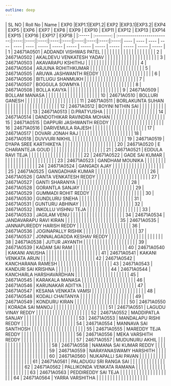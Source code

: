```yaml
---
outline: deep
---
```



| SL NO | Roll No    | Name                       | EXP0 |EXP1.1|EXP1.2| EXP2 |EXP3.1|EXP3.2| EXP4 | EXP5 | EXP6 | EXP7 | EXP8 | EXP9 | EXP10 | EXP11 | EXP12 | EXP13 | EXP14 | EXP15 | EXP16 | EXP17 | EXP18 |
|:----- | :--------: | :-------------------------:|:----:|:----:|:----:|:----:|:----:|:----:|:----:|:----:|:----:| ---- | ---- | ---- | ---- | ---- | ---- | ----- | ----- | ----- | ----- | ----- | ----- | ----- | ----- | ----- |
| 1     | 24671A0501 | ADDANDI VISHWAS PATEL      |      |      |      |      |      |      |      |      |      |       |       |       |       |       |       |       |       |       |
| 2     | 24671A0502 | AKALDEVU VENKATESH YADAV   |      |      |      |      |      |      |      |      |      |       |       |       |       |       |       |       |       |       |
| 3     | 24671A0503 | AKAVARAPU KSHITHIJ         |      |      |      |      |      |      |      |      |      |       |       |       |       |       |       |       |       |       |
| 4     | 24671A0504 | ARJUNA ROHITHKUMAR         |      |      |      |      |      |      |      |      |      |       |       |       |       |       |       |       |       |       |
| 5     | 24671A0505 | ARUWA JASHWANTH REDDY      |      |      |      |      |      |      |      |      |      |       |       |       |       |       |       |       |       |       |
| 6     | 24671A0506 | BITLUGU SHANMUKH           |      |      |      |      |      |      |      |      |      |       |       |       |       |       |       |       |       |       |
| 7     | 24671A0507 | BOGGULA SOWMYA             |      |      |      |      |      |      |      |      |      |       |       |       |       |       |       |       |       |       |
| 8     | 24671A0508 | BOLLA KAVYA                |      |      |      |      |      |      |      |      |      |       |       |       |       |       |       |       |       |       |
| 9     | 24671A0509 | BOLLAM MANASA              |      |      |      |      |      |      |      |      |      |       |       |       |       |       |       |       |       |       |
| 10    | 24671A0510 | BOLLURI GANESH             |      |      |      |      |      |      |      |      |      |       |       |       |       |       |       |       |       |       |
| 11    | 24671A0511 | BORLAKUNTA SUHAN           |      |      |      |      |      |      |      |      |      |       |       |       |       |       |       |       |       |       |
| 12    | 24671A0512 | BOYINI NITHIN SAI          |      |      |      |      |      |      |      |      |      |       |       |       |       |       |       |       |       |       |
| 13    | 24671A0513 | D.PRATYUSHA                |      |      |      |      |      |      |      |      |      |       |       |       |       |       |       |       |       |       |
| 14    | 24671A0514 | DANDOTHIKAR RAVINDRA MOHAN |      |      |      |      |      |      |      |      |      |       |       |       |       |       |       |       |       |       |
| 15    | 24671A0515 | DAPPURI JASHWANTH REDDY    |      |      |      |      |      |      |      |      |      |       |       |       |       |       |       |       |       |       |
| 16    | 24671A0516 | DARIVEMULA RAJESH          |      |      |      |      |      |      |      |      |      |       |       |       |       |       |       |       |       |       |
| 17    | 24671A0517 | DOVARI JONAH RAJ           |      |      |      |      |      |      |      |      |      |       |       |       |       |       |       |       |       |       |
| 18    | 24671A0518 | DUVVURI NIKHIL             |      |      |      |      |      |      |      |      |      |       |       |       |       |       |       |       |       |       |
| 19    | 24671A0519 | DYAPA SREE KARTHIKEYA      |      |      |      |      |      |      |      |      |      |       |       |       |       |       |       |       |       |       |
| 20    | 24671A0520 | E CHARANTEJA GOUD          |      |      |      |      |      |      |      |      |      |       |       |       |       |       |       |       |       |       |
| 21    | 24671A0521 | EDDULA RAVI TEJA           |      |      |      |      |      |      |      |      |      |       |       |       |       |       |       |       |       |       |
| 22    | 24671A0522 | GADE SAI KUMAR             |      |      |      |      |      |      |      |      |      |       |       |       |       |       |       |       |       |       |
| 23    | 24671A0523 | GANDHAM MOUNIKA            |      |      |      |      |      |      |      |      |      |       |       |       |       |       |       |       |       |       |
| 24    | 24671A0524 | GANGADI AJAY               |      |      |      |      |      |      |      |      |      |       |       |       |       |       |       |       |       |       |
| 25    | 24671A0525 | GANGADHAR KUMAR            |      |      |      |      |      |      |      |      |      |       |       |       |       |       |       |       |       |       |
| 26    | 24671A0526 | GANTA VENKATESH REDDY      |      |      |      |      |      |      |      |      |      |       |       |       |       |       |       |       |       |       |
| 27    | 24671A0527 | GANTI SHARANYA             |      |      |      |      |      |      |      |      |      |       |       |       |       |       |       |       |       |       |
| 28    | 24671A0528 | GORANTLA SANJAY            |      |      |      |      |      |      |      |      |      |       |       |       |       |       |       |       |       |       |
| 29    | 24671A0529 | GUMMADI ROHIT REDDY        |      |      |      |      |      |      |      |      |      |       |       |       |       |       |       |       |       |       |
| 30    | 24671A0530 | GUNDLURU SNEHA             |      |      |      |      |      |      |      |      |      |       |       |       |       |       |       |       |       |       |
| 31    | 24671A0531 | GUNTURU ABHINAY            |      |      |      |      |      |      |      |      |      |       |       |       |       |       |       |       |       |       |
| 32    | 24671A0532 | INKOLLU VISHNU TEJA        |      |      |      |      |      |      |      |      |      |       |       |       |       |       |       |       |       |       |
| 33    | 24671A0533 | JAGILAM VENU               |      |      |      |      |      |      |      |      |      |       |       |       |       |       |       |       |       |       |
| 34    | 24671A0534 | JANDAVARAPU RAVI KIRAN     |      |      |      |      |      |      |      |      |      |       |       |       |       |       |       |       |       |       |
| 35    | 24671A0535 | JANNAPUREDDY HARISH REDDY  |      |      |      |      |      |      |      |      |      |       |       |       |       |       |       |       |       |       |
| 36    | 24671A0536 | JOGINAPALLY RISHIK         |      |      |      |      |      |      |      |      |      |       |       |       |       |       |       |       |       |       |
| 37    | 24671A0537 | JONNALAGADDA KESHAV REDDY  |      |      |      |      |      |      |      |      |      |       |       |       |       |       |       |       |       |       |
| 38    | 24671A0538 | JUTUR JAYANTH              |      |      |      |      |      |      |      |      |      |       |       |       |       |       |       |       |       |       |
| 39    | 24671A0539 | KADAM SAI RAM              |      |      |      |      |      |      |      |      |      |       |       |       |       |       |       |       |       |       |
| 40    | 24671A0540 | KAKANI ANUSHA              |      |      |      |      |      |      |      |      |      |       |       |       |       |       |       |       |       |       |
| 41    | 24671A0541 | KAKANI VENKATA ARUN        |      |      |      |      |      |      |      |      |      |       |       |       |       |       |       |       |       |       |
| 42    | 24671A0542 | KANCHARANA RAMESH          |      |      |      |      |      |      |      |      |      |       |       |       |       |       |       |       |       |       |
| 43    | 24671A0543 | KANDURI SAI KRISHNA        |      |      |      |      |      |      |      |      |      |       |       |       |       |       |       |       |       |       |
| 44    | 24671A0544 | KANCHARLA HARSHAVARDHAN    |      |      |      |      |      |      |      |      |      |       |       |       |       |       |       |       |       |       |
| 45    | 24671A0545 | KARAKALA MANASA            |      |      |      |      |      |      |      |      |      |       |       |       |       |       |       |       |       |       |
| 46    | 24671A0546 | KARUNAKAR ADITYA           |      |      |      |      |      |      |      |      |      |       |       |       |       |       |       |       |       |       |
| 47    | 24671A0547 | KESANA VENKATA VAMSI       |      |      |      |      |      |      |      |      |      |       |       |       |       |       |       |       |       |       |
| 48    | 24671A0548 | KODALI CHAITANYA           |      |      |      |      |      |      |      |      |      |       |       |       |       |       |       |       |       |       |
| 49    | 24671A0549 | KONDURU KIRAN              |      |      |      |      |      |      |      |      |      |       |       |       |       |       |       |       |       |       |
| 50    | 24671A0550 | KORADA SAI MANOJ           |      |      |      |      |      |      |      |      |      |       |       |       |       |       |       |       |       |       |
| 51    | 24671A0551 | LAGUDU VINAY REDDY         |      |      |      |      |      |      |      |      |      |       |       |       |       |       |       |       |       |       |
| 52    | 24671A0552 | MADDIPATLA SANJAY          |      |      |      |      |      |      |      |      |      |       |       |       |       |       |       |       |       |       |
| 53    | 24671A0553 | MANDALAPU RISHI REDDY      |      |      |      |      |      |      |      |      |      |       |       |       |       |       |       |       |       |       |
| 54    | 24671A0554 | MANNAVA SAI SANTHOSH       |      |      |      |      |      |      |      |      |      |       |       |       |       |       |       |       |       |       |
| 55    | 24671A0555 | MAREDDY TEJA REDDY         |      |      |      |      |      |      |      |      |      |       |       |       |       |       |       |       |       |       |
| 56    | 24671A0556 | MEKA VARSHITH REDDY        |      |      |      |      |      |      |      |      |      |       |       |       |       |       |       |       |       |       |
| 57    | 24671A0557 | MUDUNURU AKHIL             |      |      |      |      |      |      |      |      |      |       |       |       |       |       |       |       |       |       |
| 58    | 24671A0558 | NAMANA SAI KUMAR REDDY     |      |      |      |      |      |      |      |      |      |       |       |       |       |       |       |       |       |       |
| 59    | 24671A0559 | NARAYANASWAMY HARSHITH     |      |      |      |      |      |      |      |      |      |       |       |       |       |       |       |       |       |       |
| 60    | 24671A0560 | NUKAPALLI SAI PAVAN        |      |      |      |      |      |      |      |      |      |       |       |       |       |       |       |       |       |       |
| 61    | 24671A0561 | PALADUGU SRI RANGA SAI     |      |      |      |      |      |      |      |      |      |       |       |       |       |       |       |       |       |       |
| 62    | 24671A0562 | PALLIKONDA VENKATA RAMANA  |      |      |      |      |      |      |      |      |      |       |       |       |       |       |       |       |       |       |
| 63    | 24671A0563 | PEDDIREDDY SAI TEJA        |      |      |      |      |      |      |      |      |      |       |       |       |       |       |       |       |       |       |
| 64    | 24671A0564 | YARRA VARSHITHA            |      |      |      |      |      |      |      |      |      |       |       |       |       |       |       |       |       |       |
